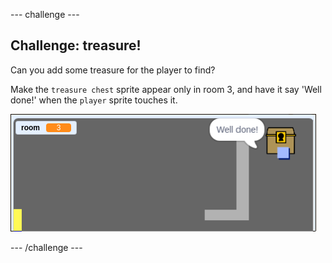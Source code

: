 --- challenge ---
## Challenge: treasure!

Can you add some treasure for the player to find?

Make the `treasure chest` sprite appear only in room 3, and have it say 'Well done!' when the `player` sprite touches it.

![screenshot](images/world-treasure.png)

--- /challenge ---
